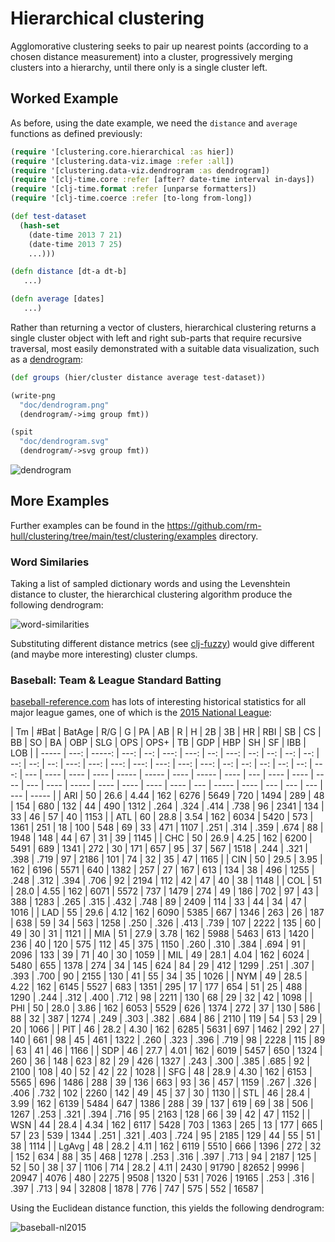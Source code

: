 # Hierarchical clustering

Agglomorative clustering seeks to pair up nearest points (according to a chosen
distance measurement) into a cluster, progressively merging clusters into a
hierarchy, until there only is a single cluster left.

## Worked Example

As before, using the date example, we need the `distance` and `average` functions
as defined previously:

```clojure
(require '[clustering.core.hierarchical :as hier])
(require '[clustering.data-viz.image :refer :all])
(require '[clustering.data-viz.dendrogram :as dendrogram])
(require '[clj-time.core :refer [after? date-time interval in-days])
(require '[clj-time.format :refer [unparse formatters])
(require '[clj-time.coerce :refer [to-long from-long])

(def test-dataset
  (hash-set
    (date-time 2013 7 21)
    (date-time 2013 7 25)
    ...)))

(defn distance [dt-a dt-b]
   ...)

(defn average [dates]
   ...)
```

Rather than returning a vector of clusters, hierarchical clustering returns a
single cluster object with left and right sub-parts that require recursive
traversal, most easily demonstrated with a suitable data visualization, such as
a [dendrogram](https://en.wikipedia.org/wiki/Dendrogram):

```clojure
(def groups (hier/cluster distance average test-dataset))

(write-png
  "doc/dendrogram.png"
  (dendrogram/->img group fmt))

(spit
  "doc/dendrogram.svg"
  (dendrogram/->svg group fmt))
```

![dendrogram](https://rawgithub.com/rm-hull/clustering/main/doc/dendrogram.svg)

## More Examples

Further examples can be found in the
https://github.com/rm-hull/clustering/tree/main/test/clustering/examples
directory.

### Word Similaries

Taking a list of sampled dictionary words and using the Levenshtein distance to
cluster, the hierarchical clustering algorithm produce the following
dendrogram:

![word-similarities](https://rawgithub.com/rm-hull/clustering/main/doc/word-similarities.svg)

Substituting different distance metrics (see [clj-fuzzy](http://yomguithereal.github.io/clj-fuzzy/clojure.html))
would give different (and maybe more interesting) cluster clumps.

### Baseball: Team & League Standard Batting

[baseball-reference.com](http://www.baseball-reference.com/) has lots of
interesting historical statistics for all major league games, one of which is
the [2015 National League](http://www.baseball-reference.com/leagues/NL/2015.shtml#teams_standard_batting::none):

| Tm    | #Bat | BatAge |  R/G |   G |   PA |   AB |   R |    H |  2B |  3B |  HR | RBI |  SB |  CS |  BB |   SO |   BA |  OBP |  SLG |  OPS | OPS+ |   TB | GDP | HBP |  SH |  SF | IBB |  LOB |
| ----- | ---: | -----: | ---: | --: | ---: | ---: | --: | ---: | --: | --: | --: | --: | --: | --: | --: | ---: | ---: | ---: | ---: | ---: | ---: | ---: | --: | --: | --: | --: | --: | ---: | --- | ---- | ---- | ---- | ----- | ----- | ---- | ----- | ---- | --- | ---- | ---- | ---- | --- | ---- | ----- | ---- | ---- | ---- | ---- | --- | ----- | ---- | --- | --- | --- | --- | ----- |
| ARI   |   50 |   26.6 | 4.44 | 162 | 6276 | 5649 | 720 | 1494 | 289 |  48 | 154 | 680 | 132 |  44 | 490 | 1312 | .264 | .324 | .414 | .738 |   96 | 2341 | 134 |  33 |  46 |  57 |  40 | 1153 |
| ATL   |   60 |   28.8 | 3.54 | 162 | 6034 | 5420 | 573 | 1361 | 251 |  18 | 100 | 548 |  69 |  33 | 471 | 1107 | .251 | .314 | .359 | .674 |   88 | 1948 | 148 |  44 |  67 |  31 |  39 | 1145 |
| CHC   |   50 |   26.9 | 4.25 | 162 | 6200 | 5491 | 689 | 1341 | 272 |  30 | 171 | 657 |  95 |  37 | 567 | 1518 | .244 | .321 | .398 | .719 |   97 | 2186 | 101 |  74 |  32 |  35 |  47 | 1165 |
| CIN   |   50 |   29.5 | 3.95 | 162 | 6196 | 5571 | 640 | 1382 | 257 |  27 | 167 | 613 | 134 |  38 | 496 | 1255 | .248 | .312 | .394 | .706 |   92 | 2194 | 112 |  42 |  47 |  40 |  38 | 1148 |
| COL   |   51 |   28.0 | 4.55 | 162 | 6071 | 5572 | 737 | 1479 | 274 |  49 | 186 | 702 |  97 |  43 | 388 | 1283 | .265 | .315 | .432 | .748 |   89 | 2409 | 114 |  33 |  44 |  34 |  47 | 1016 |
| LAD   |   55 |   29.6 | 4.12 | 162 | 6090 | 5385 | 667 | 1346 | 263 |  26 | 187 | 638 |  59 |  34 | 563 | 1258 | .250 | .326 | .413 | .739 |  107 | 2222 | 135 |  60 |  49 |  30 |  31 | 1121 |
| MIA   |   51 |   27.9 | 3.78 | 162 | 5988 | 5463 | 613 | 1420 | 236 |  40 | 120 | 575 | 112 |  45 | 375 | 1150 | .260 | .310 | .384 | .694 |   91 | 2096 | 133 |  39 |  71 |  40 |  30 | 1059 |
| MIL   |   49 |   28.1 | 4.04 | 162 | 6024 | 5480 | 655 | 1378 | 274 |  34 | 145 | 624 |  84 |  29 | 412 | 1299 | .251 | .307 | .393 | .700 |   90 | 2155 | 130 |  41 |  55 |  34 |  35 | 1026 |
| NYM   |   49 |   28.5 | 4.22 | 162 | 6145 | 5527 | 683 | 1351 | 295 |  17 | 177 | 654 |  51 |  25 | 488 | 1290 | .244 | .312 | .400 | .712 |   98 | 2211 | 130 |  68 |  29 |  32 |  42 | 1098 |
| PHI   |   50 |   28.0 | 3.86 | 162 | 6053 | 5529 | 626 | 1374 | 272 |  37 | 130 | 586 |  88 |  32 | 387 | 1274 | .249 | .303 | .382 | .684 |   86 | 2110 | 119 |  54 |  53 |  29 |  20 | 1066 |
| PIT   |   46 |   28.2 | 4.30 | 162 | 6285 | 5631 | 697 | 1462 | 292 |  27 | 140 | 661 |  98 |  45 | 461 | 1322 | .260 | .323 | .396 | .719 |   98 | 2228 | 115 |  89 |  63 |  41 |  46 | 1166 |
| SDP   |   46 |   27.7 | 4.01 | 162 | 6019 | 5457 | 650 | 1324 | 260 |  36 | 148 | 623 |  82 |  29 | 426 | 1327 | .243 | .300 | .385 | .685 |   92 | 2100 | 108 |  40 |  52 |  42 |  22 | 1028 |
| SFG   |   48 |   28.9 | 4.30 | 162 | 6153 | 5565 | 696 | 1486 | 288 |  39 | 136 | 663 |  93 |  36 | 457 | 1159 | .267 | .326 | .406 | .732 |  102 | 2260 | 142 |  49 |  45 |  37 |  30 | 1130 |
| STL   |   46 |   28.4 | 3.99 | 162 | 6139 | 5484 | 647 | 1386 | 288 |  39 | 137 | 619 |  69 |  38 | 506 | 1267 | .253 | .321 | .394 | .716 |   95 | 2163 | 128 |  66 |  39 |  42 |  47 | 1152 |
| WSN   |   44 |   28.4 | 4.34 | 162 | 6117 | 5428 | 703 | 1363 | 265 |  13 | 177 | 665 |  57 |  23 | 539 | 1344 | .251 | .321 | .403 | .724 |   95 | 2185 | 129 |  44 |  55 |  51 |  38 | 1114 |
| LgAvg |   48 |   28.2 | 4.11 | 162 | 6119 | 5510 | 666 | 1396 | 272 |  32 | 152 | 634 |  88 |  35 | 468 | 1278 | .253 | .316 | .397 | .713 |   94 | 2187 | 125 |  52 |  50 |  38 |  37 | 1106 | 714 | 28.2 | 4.11 | 2430 | 91790 | 82652 | 9996 | 20947 | 4076 | 480 | 2275 | 9508 | 1320 | 531 | 7026 | 19165 | .253 | .316 | .397 | .713 | 94  | 32808 | 1878 | 776 | 747 | 575 | 552 | 16587 |

Using the Euclidean distance function, this yields the following dendrogram:

![baseball-nl2015](https://rawgithub.com/rm-hull/clustering/main/doc/nl_2015.svg)
